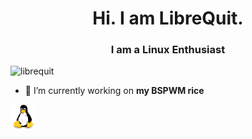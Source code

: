 <h1 align="center">Hi. I am LibreQuit.</h1>
<h3 align="center">I am a Linux Enthusiast</h3>
<p align="left"> <img src="https://komarev.com/ghpvc/?username=librequit&label=Profile%20views&color=0e75b6&style=flat" alt="librequit" /> </p>

- 🔭 I’m currently working on **my BSPWM rice**

<a href="https://www.linux.org/" target="_blank" rel="noreferrer"> <img src="https://raw.githubusercontent.com/devicons/devicon/master/icons/linux/linux-original.svg" alt="linux" width="40" height="40"/> </a> </p>
